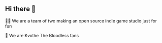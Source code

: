 ## Hi there 👋


🙋‍♀️ We are a team of two making an open source indie game studio just for fun

🧙 We are Kvothe The Bloodless fans

